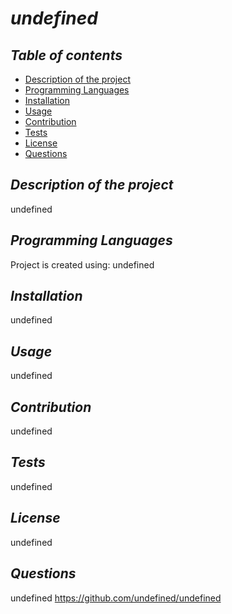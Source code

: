 
  # **_undefined_**

  ## **_Table of contents_**
  * [Description of the project](#description-of-the-project)
  * [Programming Languages](#programming-languages)
  * [Installation](#installation)
  * [Usage](#usage)
  * [Contribution](#contribution)
  * [Tests](#tests)
  * [License](#license)
  * [Questions](#questions)
    
  ## **_Description of the project_**
  undefined

  ## **_Programming Languages_**
  Project is created using:
  undefined
    
  ## **_Installation_**
  undefined

  ## **_Usage_**
  undefined

  ## **_Contribution_**
  undefined

  ## **_Tests_**
  undefined

  ## **_License_**
  undefined

  ## **_Questions_**
  undefined
  https://github.com/undefined/undefined
  